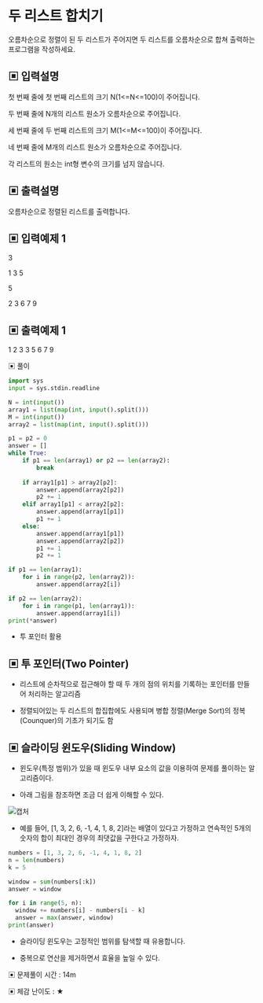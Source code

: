 # 두 리스트 합치기

오름차순으로 정렬이 된 두 리스트가 주어지면 두 리스트를 오름차순으로 합쳐 출력하는 프로그램을 작성하세요.

## ▣ 입력설명

첫 번째 줄에 첫 번째 리스트의 크기 N(1<=N<=100)이 주어집니다.

두 번째 줄에 N개의 리스트 원소가 오름차순으로 주어집니다.

세 번째 줄에 두 번째 리스트의 크기 M(1<=M<=100)이 주어집니다.

네 번째 줄에 M개의 리스트 원소가 오름차순으로 주어집니다.

각 리스트의 원소는 int형 변수의 크기를 넘지 않습니다.

## ▣ 출력설명

오름차순으로 정렬된 리스트를 출력합니다.

## ▣ 입력예제 1

3

1 3 5

5

2 3 6 7 9

## ▣ 출력예제 1

1 2 3 3 5 6 7 9

▣ 풀이

```python
import sys
input = sys.stdin.readline

N = int(input())
array1 = list(map(int, input().split()))
M = int(input())
array2 = list(map(int, input().split()))

p1 = p2 = 0
answer = []
while True:
    if p1 == len(array1) or p2 == len(array2):
        break
    
    if array1[p1] > array2[p2]:
        answer.append(array2[p2])
        p2 += 1
    elif array1[p1] < array2[p2]:
        answer.append(array1[p1])
        p1 += 1
    else:
        answer.append(array1[p1])
        answer.append(array2[p2])
        p1 += 1
        p2 += 1

if p1 == len(array1):
    for i in range(p2, len(array2)):
        answer.append(array2[i])

if p2 == len(array2):
    for i in range(p1, len(array1)):
        answer.append(array1[i])
print(*answer)
```

- 투 포인터 활용

## ▣ 투 포인터(Two Pointer)

- 리스트에 순차적으로 접근해야 할 때 두 개의 점의 위치를 기록하는 포인터를 만들어 처리하는 알고리즘

- 정렬되어있는 두 리스트의 합집합에도 사용되며 병합 정렬(Merge Sort)의 정복(Counquer)의 기초가 되기도 함

## ▣ 슬라이딩 윈도우(Sliding Window)

- 윈도우(특정 범위)가 있을 때 윈도우 내부 요소의 값을 이용하여 문제를 풀이하는 알고리즘이다.

- 아래 그림을 참조하면 조금 더 쉽게 이해할 수 있다.

![캡처](https://github.com/dnwls16071/TIL/assets/106802375/578c4176-32db-482a-aa1e-24240128abc4)

- 예를 들어, [1, 3, 2, 6, -1, 4, 1, 8, 2]라는 배열이 있다고 가정하고 연속적인 5개의 숫자의 합이 최대인 경우의 최댓값을 구한다고 가정하자.

```python
numbers = [1, 3, 2, 6, -1, 4, 1, 8, 2]
n = len(numbers)
k = 5

window = sum(numbers[:k])
answer = window

for i in range(5, n):
  window += numbers[i] - numbers[i - k]
  answer = max(answer, window)
print(answer)
```

- 슬라이딩 윈도우는 고정적인 범위를 탐색할 때 유용합니다.

- 중복으로 연산을 제거하면서 효율을 높일 수 있다.

▣ 문제풀이 시간 : 14m

▣ 체감 난이도 : ★
